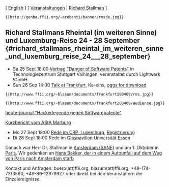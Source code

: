 \[ [ English](RmsRhineAlzette0409En "wikilink") \] \[ [
Veranstaltungen](SwpatpenmiDe "wikilink") \| [ Richard
Stallman](SwpatrmsEn "wikilink") \]

```{=mediawiki}
{{http://genba.ffii.org/~arebenti/banner/rmsde.jpg}}
```
## Richard Stallmans Rheintal (im weiteren Sinne) und Luxemburg-Reise 24 - 28 September {#richard_stallmans_rheintal_im_weiteren_sinne_und_luxemburg_reise_24___28_september}

-   Sa 25 Sept 18:00 [Vortrag \"Danger of Software
    Patents\"](http://soss.lightwerk.com/content/programm/stallman/ "wikilink")
    in Technologiezentrum Stuttgart Vaihingen, veranstaltet durch
    Lightwerk !GmbH
-   Sun 26 Sep 14:00 [Talk at
    Frankfurt](http://kwiki.ffii.org/RmsFrankfurt040926De "wikilink"),
    Ka-eins, [oggs for download](http://www.swpat.de/ffii/ "wikilink")

```{=mediawiki}
{{http://www.ffii.org/~blasum/documents/frankfurt200409/rms.jpg}}
```
```{=mediawiki}
{{http://www.ffii.org/~blasum/documents/frankfurt200409/audience.jpg}}
```
[heute-journal \"Hackerlegende gegen
Softwarepatente\"](http://www.heute.t-online.de/ZDFheute/artikel/29/0,1367,COMP-0-2197021,00.html "wikilink")

[Kurzbericht vom AStA
Marburg](http://www.asta-marburg.de/modules.php?op=modload&name=PagEd&file=index&topic_id=19&page_id=312 "wikilink")

-   Mo 27 Sept 18:00 [Rede im CRP,
    Luxemburg](http://www.linuxdays.lu/events/software_patents "wikilink"),
    [Registrierung](http://www.linuxdays.lu/events/software_patents_registration "wikilink")
-   Di 28 Sept 18:00 Rede im [Glaspavillon Universität
    Essen](http://kwiki.ffii.org/RmsEssen040928De "wikilink")

Danach war Herr Dr. Stallman in [Amsterdam
(SANE)](http://www.nluug.nl/events/sane2004/ "wikilink") und am 1.
Oktober in
[Paris](http://kwiki.ffii.org/index.cgi?RmsParis041001En "wikilink").
Wir gedenken an [Hans Bakker, der in einem Autounfall auf dem Weg von
Paris nach Amsterdam
starb](http://www.wiggy.net/tmp/accident/ "wikilink")

Kontakt und Anfragen: buero(att)ffii.org, blasum(att)ffii.org,
+49-174-7313590, +49-89-12979927 oder direkt bei den Veranstaltern der
Einzelereignisse.
